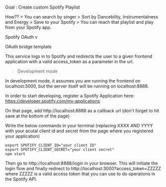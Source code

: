  Goal : Create custom Spotify Playlist
 
 How?? 
       > You can search by singer
       > Sort by Dancebility, Instrumentalness and Energy
       > Save to your Spotify 
       > You can reach that playlist and play from your Spotify app.
       
 Spotify OAuth v      
 
 OAuth bridge template

This service logs in to Spotify and redirects the user to a given frontend application with a valid access_token as a parameter in the url.

>  Development mode

In development mode, it assumes you are running the frontend on localhost:3000, but the server itself will be running on localhost:8888.

In order to start developing, register a Spotify Application here:
https://developer.spotify.com/my-applications

On that page, add http://localhost:8888 as a callback url (don't forget to hit save at the bottom of the page)

Write the below commands in your terminal (replacing XXXX AND YYYY with your acutal client id and secret from the page where you registered your application)

```
export SPOTIFY_CLIENT_ID="your client ID"
export SPOTIFY_CLIENT_SECRET="your client secret"
npm start
```

Then go to http://localhost:8888/login in your browser. This will initiate the login flow and finally redirect to http://localhost:3000?access_token=ZZZZZ where ZZZZZ is a valid access token that you can use to do operations in the Spotify API.

